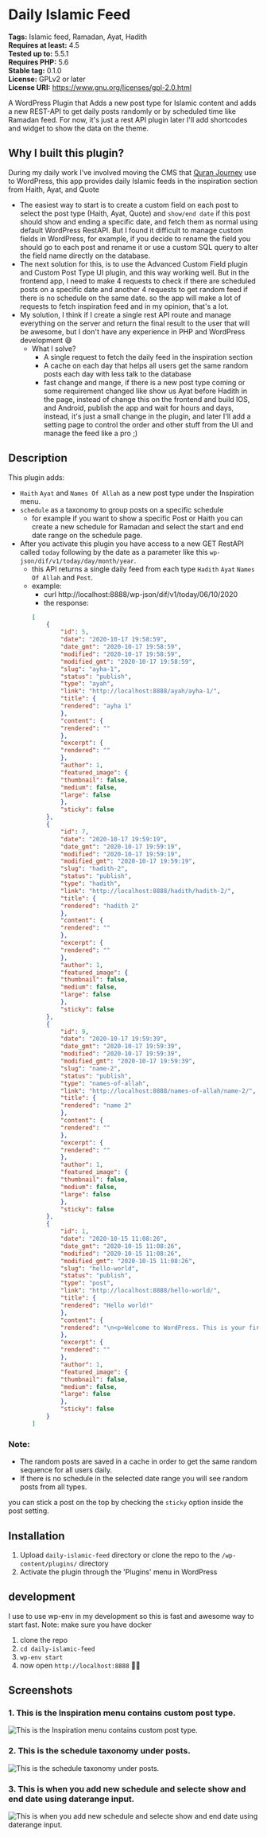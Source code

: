 # Daily Islamic Feed #
**Tags:** Islamic feed, Ramadan, Ayat, Hadith  
**Requires at least:** 4.5  
**Tested up to:** 5.5.1  
**Requires PHP:** 5.6  
**Stable tag:** 0.1.0  
**License:** GPLv2 or later  
**License URI:** https://www.gnu.org/licenses/gpl-2.0.html  

A WordPress Plugin that Adds a new post type for Islamic content and adds a new REST-API to get daily posts randomly or by scheduled time like Ramadan feed.
For now, it's just a rest API plugin later I'll add shortcodes and widget to show the data on the theme.

## Why I built this plugin? ##

During my daily work I've involved moving the CMS that [Quran Journey](http://app.quranjourney.co) use to WordPress, this app provides daily Islamic feeds in the inspiration section from Haith, Ayat, and Quote
- The easiest way to start is to create a custom field on each post to select the post type (Haith, Ayat, Quote) and `show/end date` if this post should show and ending a specific date, and fetch them as normal using default WordPress RestAPI.
	But I found it difficult to manage custom fields in WordPress, for example, if you decide to rename the field you should go to each post and rename it or use a custom SQL query to alter the field name directly on the database.
- The next solution for this, is to use the Advanced Custom Field plugin and Custom Post Type UI plugin, and this way working well.
	But in the frontend app, I need to make 4 requests to check if there are scheduled posts on a specific date and another 4 requests to get random feed if there is no schedule on the same date.
	so the app will make a lot of requests to fetch inspiration feed and in my opinion, that's a lot.
- My solution, I think if I create a single rest API route and manage everything on the server and return the final result to the user that will be awesome, but I don't have any experience in PHP and WordPress development 😅
	- What I solve?
		- A single request to fetch the daily feed in the inspiration section
		- A cache on each day that helps all users get the same random posts each day with less talk to the database
		- fast change and mange, if there is a new post type coming or some requirement changed like show us Ayat before Hadith in the page, instead of change this on the frontend and build IOS, and Android, publish the app and wait for hours and days,
			instead, it's just a small change in the plugin, and later I'll add a setting page to control the order and other stuff from the UI and manage the feed like a pro ;)


## Description ##

This plugin adds:

- `Haith` `Ayat` and `Names Of Allah` as a new post type under the Inspiration menu.
- `schedule` as a taxonomy to group posts on a specific schedule
	- for example if you want to show a specific Post or Haith you can create a new schedule for Ramadan and select the start and end date range on the schedule page.
- After you activate this plugin you have access to a new GET RestAPI called `today` following by the date as a parameter like this `wp-json/dif/v1/today/day/month/year`.
	- this API returns a single daily feed from each type `Hadith` `Ayat` `Names Of Allah` and `Post`.
	- example:
		- curl http://localhost:8888/wp-json/dif/v1/today/06/10/2020
		- the response:
		```json
		[
			{
				"id": 5,
				"date": "2020-10-17 19:58:59",
				"date_gmt": "2020-10-17 19:58:59",
				"modified": "2020-10-17 19:58:59",
				"modified_gmt": "2020-10-17 19:58:59",
				"slug": "ayha-1",
				"status": "publish",
				"type": "ayah",
				"link": "http://localhost:8888/ayah/ayha-1/",
				"title": {
				"rendered": "ayha 1"
				},
				"content": {
				"rendered": ""
				},
				"excerpt": {
				"rendered": ""
				},
				"author": 1,
				"featured_image": {
				"thumbnail": false,
				"medium": false,
				"large": false
				},
				"sticky": false
			},
			{
				"id": 7,
				"date": "2020-10-17 19:59:19",
				"date_gmt": "2020-10-17 19:59:19",
				"modified": "2020-10-17 19:59:19",
				"modified_gmt": "2020-10-17 19:59:19",
				"slug": "hadith-2",
				"status": "publish",
				"type": "hadith",
				"link": "http://localhost:8888/hadith/hadith-2/",
				"title": {
				"rendered": "hadith 2"
				},
				"content": {
				"rendered": ""
				},
				"excerpt": {
				"rendered": ""
				},
				"author": 1,
				"featured_image": {
				"thumbnail": false,
				"medium": false,
				"large": false
				},
				"sticky": false
			},
			{
				"id": 9,
				"date": "2020-10-17 19:59:39",
				"date_gmt": "2020-10-17 19:59:39",
				"modified": "2020-10-17 19:59:39",
				"modified_gmt": "2020-10-17 19:59:39",
				"slug": "name-2",
				"status": "publish",
				"type": "names-of-allah",
				"link": "http://localhost:8888/names-of-allah/name-2/",
				"title": {
				"rendered": "name 2"
				},
				"content": {
				"rendered": ""
				},
				"excerpt": {
				"rendered": ""
				},
				"author": 1,
				"featured_image": {
				"thumbnail": false,
				"medium": false,
				"large": false
				},
				"sticky": false
			},
			{
				"id": 1,
				"date": "2020-10-15 11:08:26",
				"date_gmt": "2020-10-15 11:08:26",
				"modified": "2020-10-15 11:08:26",
				"modified_gmt": "2020-10-15 11:08:26",
				"slug": "hello-world",
				"status": "publish",
				"type": "post",
				"link": "http://localhost:8888/hello-world/",
				"title": {
				"rendered": "Hello world!"
				},
				"content": {
				"rendered": "\n<p>Welcome to WordPress. This is your first post. Edit or delete it, then start writing!</p>\n"
				},
				"excerpt": {
				"rendered": ""
				},
				"author": 1,
				"featured_image": {
				"thumbnail": false,
				"medium": false,
				"large": false
				},
				"sticky": false
			}
		]
		```


### Note:
- The random posts are saved in a cache in order to get the same random sequence for all users daily.
- If there is no schedule in the selected date range you will see random posts from all types.

you can stick a post on the top by checking the `sticky` option inside the post setting.


## Installation ##

1. Upload `daily-islamic-feed` directory or clone the repo to the `/wp-content/plugins/` directory
1. Activate the plugin through the 'Plugins' menu in WordPress

## development ##
I use to use wp-env in my development so this is fast and awesome way to start fast.
Note: make sure you have docker

1. clone the repo
2. `cd daily-islamic-feed`
3. `wp-env start`
4. now open `http://localhost:8888` 👏🏻


## Screenshots ##

### 1. This is the Inspiration menu contains custom post type. ###
![This is the Inspiration menu contains custom post type.](http://ps.w.org/daily-islamic-feed/assets/screenshot-1.png)

### 2. This is the schedule taxonomy under posts. ###
![This is the schedule taxonomy under posts.](http://ps.w.org/daily-islamic-feed/assets/screenshot-2.png)

### 3. This is when you add new schedule and selecte show and end date using daterange input. ###
![This is when you add new schedule and selecte show and end date using daterange input.](http://ps.w.org/daily-islamic-feed/assets/screenshot-3.png)

